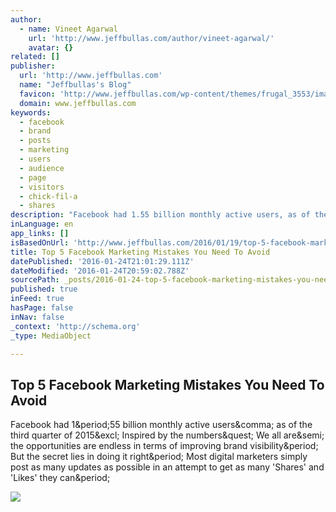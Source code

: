 ```yaml
---
author:
  - name: Vineet Agarwal
    url: 'http://www.jeffbullas.com/author/vineet-agarwal/'
    avatar: {}
related: []
publisher:
  url: 'http://www.jeffbullas.com'
  name: "Jeffbullas's Blog"
  favicon: 'http://www.jeffbullas.com/wp-content/themes/frugal_3553/images/favicon.ico'
  domain: www.jeffbullas.com
keywords:
  - facebook
  - brand
  - posts
  - marketing
  - users
  - audience
  - page
  - visitors
  - chick-fil-a
  - shares
description: "Facebook had 1.55 billion monthly active users, as of the third quarter of 2015! Inspired by the numbers? We all are; the opportunities are endless in terms of improving brand visibility. But the secret lies in doing it right. Most digital marketers simply post as many updates as possible in an attempt to get as many 'Shares' and 'Likes' they can."
inLanguage: en
app_links: []
isBasedOnUrl: 'http://www.jeffbullas.com/2016/01/19/top-5-facebook-marketing-mistakes-need-avoid/'
title: Top 5 Facebook Marketing Mistakes You Need To Avoid
datePublished: '2016-01-24T21:01:29.111Z'
dateModified: '2016-01-24T20:59:02.788Z'
sourcePath: _posts/2016-01-24-top-5-facebook-marketing-mistakes-you-need-to-avoid.md
published: true
inFeed: true
hasPage: false
inNav: false
_context: 'http://schema.org'
_type: MediaObject

---
```

<article style=""><h1>Top 5 Facebook Marketing Mistakes You Need To Avoid</h1><p>Facebook had 1&amp;period;55 billion monthly active users&amp;comma; as of the third quarter of 2015&amp;excl; Inspired by the numbers&amp;quest; We all are&amp;semi; the opportunities are endless in terms of improving brand visibility&amp;period; But the secret lies in doing it right&amp;period; Most digital marketers simply post as many updates as possible in an attempt to get as many 'Shares' and 'Likes' they can&amp;period;</p><img src="http://www.jeffbullas.com/wp-content/uploads/2016/01/Top-5-Facebook-Marketing-Mistakes-You-Need-To-Avoid.jpg" /></article>